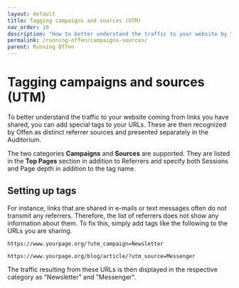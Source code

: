 ```yaml
---
layout: default
title: Tagging campaigns and sources (UTM)
nav_order: 10
description: "How to better understand the traffic to your website by tagging campaigns and sources."
permalink: /running-offen/campaigns-sources/
parent: Running Offen
---
```


<!--
Copyright 2020 - Offen Authors <hioffen@posteo.de>
SPDX-License-Identifier: Apache-2.0
-->

# Tagging campaigns and sources (UTM)

To better understand the traffic to your website coming from links you have shared, you can add special tags to your URLs. These are then recognized by Offen as distinct referrer sources and presented separately in the Auditorium.

The two categories **Campaigns** and **Sources** are supported. They are listed in the **Top Pages** section in addition to Referrers and specify both Sessions and Page depth in addition to the tag name.

## Setting up tags

For instance, links that are shared in e-mails or text messages often do not transmit any referrers. Therefore, the list of referrers does not show any information about them. To fix this, simply add tags like the following to the URLs you are sharing.

```
https://www.yourpage.org/?utm_campaign=Newsletter
```
```
https://www.yourpage.org/blog/article/?utm_source=Messenger
```
The traffic resulting from these URLs is then displayed in the respective category as "Newsletter" and "Messenger".
